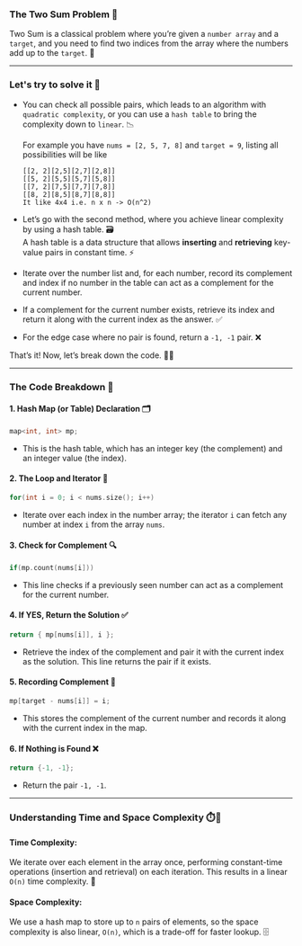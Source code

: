 ### The Two Sum Problem 🎯

Two Sum is a classical problem where you’re given a `number array` and a `target`, and you need to find two indices from the array where the numbers add up to the `target`. 🔢

---

### Let's try to solve it 🧩

- You can check all possible pairs, which leads to an algorithm with `quadratic complexity`, or you can use a `hash table` to bring the complexity down to `linear`. 📉

    For example you have `nums = [2, 5, 7, 8]` and `target = 9`, listing all possibilities will be like
    ```
    [[2, 2][2,5][2,7][2,8]]
    [[5, 2][5,5][5,7][5,8]]
    [[7, 2][7,5][7,7][7,8]]
    [[8, 2][8,5][8,7][8,8]]
    It like 4x4 i.e. n x n -> O(n^2)
    ```

- Let’s go with the second method, where you achieve linear complexity by using a hash table. 🗃️  
A hash table is a data structure that allows **inserting** and **retrieving** key-value pairs in constant time. ⚡

- Iterate over the number list and, for each number, record its complement and index if no number in the table can act as a complement for the current number.

- If a complement for the current number exists, retrieve its index and return it along with the current index as the answer. ✅

- For the edge case where no pair is found, return a `-1, -1` pair. ❌

That’s it! Now, let’s break down the code. 🧑‍💻

---

### The Code Breakdown 📝


#### 1. Hash Map (or Table) Declaration 🗂️
```cpp
map<int, int> mp;
```
- This is the hash table, which has an integer key (the complement) and an integer value (the index).


#### 2. The Loop and Iterator 🔄
```cpp
for(int i = 0; i < nums.size(); i++)
```
- Iterate over each index in the number array; the iterator `i` can fetch any number at index `i` from the array `nums`.

#### 3. Check for Complement 🔍
```cpp
if(mp.count(nums[i]))
```
- This line checks if a previously seen number can act as a complement for the current number.

#### 4. If YES, Return the Solution ✅
```cpp
return { mp[nums[i]], i };
```
- Retrieve the index of the complement and pair it with the current index as the solution. This line returns the pair if it exists.

#### 5. Recording Complement 📝
```cpp
mp[target - nums[i]] = i;
```
- This stores the complement of the current number and records it along with the current index in the map.

#### 6. If Nothing is Found ❌
```cpp
return {-1, -1};
```
- Return the pair `-1, -1`.


---

### Understanding Time and Space Complexity ⏱️📏

#### Time Complexity:
We iterate over each element in the array once, performing constant-time operations (insertion and retrieval) on each iteration. This results in a linear `O(n)` time complexity. 🚀

#### Space Complexity: 
We use a hash map to store up to `n` pairs of elements, so the space complexity is also linear, `O(n)`, which is a trade-off for faster lookup. 🗄️